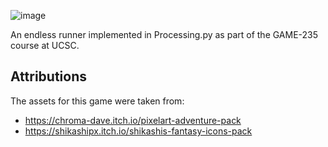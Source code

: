 ![image](https://github.com/ceranco/the-escape/assets/22302978/581d0ef7-c343-4c14-8a9f-5b49a262065b)

An endless runner implemented in Processing.py as part of the GAME-235 course at UCSC.

## Attributions
The assets for this game were taken from:
* https://chroma-dave.itch.io/pixelart-adventure-pack
* https://shikashipx.itch.io/shikashis-fantasy-icons-pack
